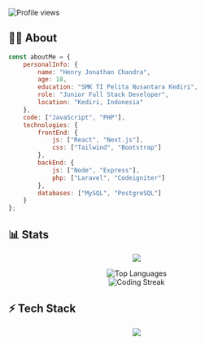 
<img src="https://komarev.com/ghpvc/?username=henryjonathnn&color=brightgreen" alt="Profile views" /> </div> 

<h2>👨‍💻 About</h2> 

```javascript
const aboutMe = {
    personalInfo: {
        name: "Henry Jonathan Chandra",
        age: 18,
        education: "SMK TI Pelita Nusantara Kediri",
        role: "Junior Full Stack Developer",
        location: "Kediri, Indonesia"
    },
    code: ["JavaScript", "PHP"],
    technologies: {
        frontEnd: {
            js: ["React", "Next.js"],
            css: ["Tailwind", "Bootstrap"]
        },
        backEnd: {
            js: ["Node", "Express"],
            php: ["Laravel", "Codeigniter"]
        },
        databases: ["MySQL", "PostgreSQL"]
    }
};
```
<h2>📊 Stats</h2>
<div align="center">
    <p align="center"><img src="https://github-readme-stats.vercel.app/api/wakatime?username=henryjonathnn&layout=compact&theme=codeSTACKr" /></p>
  <img src="https://github-readme-stats.vercel.app/api/top-langs/?username=henryjonathnn&layout=compact&langs_count=10&theme=dark" alt="Top Languages" />
    <br>
  <img src="https://github-readme-streak-stats.herokuapp.com/?user=henryjonathnn&theme=dark" alt="Coding Streak" />
</div>

<h2>⚡ Tech Stack</h2> 
<p align="center">
  <img src="https://skillicons.dev/icons?i=js,nodejs,express,react,nextjs,php,laravel,git,docker,mysql,postgres,tailwind,bootstrap,sequelize&perline=7" />
</p>
